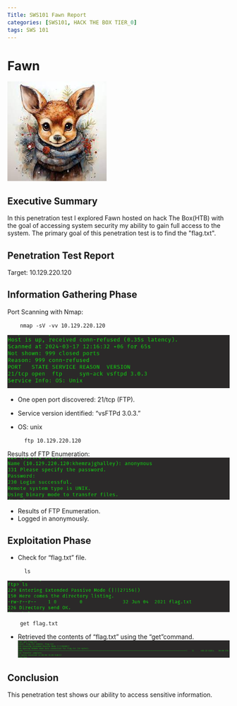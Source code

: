 ```yaml
---
Title: SWS101 Fawn Report
categories: [SWS101, HACK THE BOX TIER_0]
tags: SWS 101
---
```


# Fawn 
![Fawn](../assets/img/fawn.jpeg)

## Executive Summary
In this penetration test I explored Fawn hosted on hack The Box(HTB) with the goal of accessing system security my ability to gain full access to the system. The primary goal of this penetration test is to find the "flag.txt".

## Penetration Test Report
Target: 10.129.220.120

## Information Gathering Phase
Port Scanning with Nmap:


        nmap -sV -vv 10.129.220.120


![check flag](../assets/img/nmap.png)

* One open port discovered: 21/tcp (FTP).
* Service version identified: “vsFTPd 3.0.3.”
* OS: unix


        ftp 10.129.220.120

Results of FTP Enumeration:
![check flag](../assets/img/login.png)

* Results of FTP Enumeration.
* Logged in anonymously.

## Exploitation Phase
* Check for “flag.txt” file.

        ls


![check flag](../assets/img/checkflag.png)

        get flag.txt


* Retrieved the contents of “flag.txt” using the “get”command.
![get flag](../assets/img/get.png)

## Conclusion
This penetration test shows our ability to access sensitive information.


